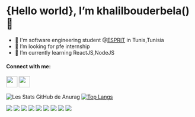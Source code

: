 # {Hello world}, I’m khalilbouderbela()👋
- 🔭 I'm software engineering student @[ESPRIT](https://esprit.tn/) in Tunis,Tunisia
- 👯 I’m looking for pfe internship
- 🌱 I’m currently learning ReactJS,NodeJS 

 #### Connect with me:
  <p align="left"> 
  <img src="https://img.icons8.com/ios-filled/50/000000/linkedin.png"/ height="30" width="30">
  <img src="https://img.icons8.com/ios-filled/50/000000/instagram-new.png"/ height="30" width="30">
  </p>
  
![Les Stats GitHub de Anurag](https://github-readme-stats.vercel.app/api?username=khalilbouderbela&show_icons=true&theme=radical)
[![Top Langs](https://github-readme-stats.vercel.app/api/top-langs/?username=kamranahmedse&layout=compact)](https://github.com/anuraghazra/github-readme-stats)
 <p align="left"> 
  <img src="https://img.icons8.com/color/48/000000/javascript--v1.png"/>
  <img src="https://img.icons8.com/ios/50/4a90e2/react-native--v1.png"/>
  <img src="https://img.icons8.com/color/48/000000/html-5--v1.png"/>
  <img src="https://img.icons8.com/color/50/000000/css3.png"/>
  <img src="https://img.icons8.com/color/50/000000/bootstrap.png"/>
  <img src="https://img.icons8.com/color/48/4a90e2/java-coffee-cup-logo--v1.png"/>
  <img src="https://img.icons8.com/color/48/000000/c-plus-plus-logo.png"/>
  <img src="https://img.icons8.com/ios-filled/50/26e07f/mysql.png"/>
  <img src="https://img.icons8.com/color/48/fa314a/mongodb.png"/>
</p>
<!---
khalilbouderbela/khalilbouderbela is a ✨ special ✨ repository because its `README.md` (this file) appears on your GitHub profile.
You can click the Preview link to take a look at your changes.
--->
